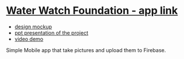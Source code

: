 # [Water Watch Foundation - app link](https://drink-code.firebaseapp.com/)

* [design mockup](https://xd.adobe.com/view/0e51bdb3-6bd5-4dd8-7576-4ffa2e8870a4-7860/)
* [ppt presentation of the project](https://drive.google.com/file/d/1AaHlImFVBWvJi_otUrM4hPiUsNrOI8V9/view)
* [video demo ](https://cdn.discordapp.com/attachments/589220771990077450/589756234819960843/hackathon-app-demo.gif)



Simple Mobile app that take pictures and upload them to Firebase.
